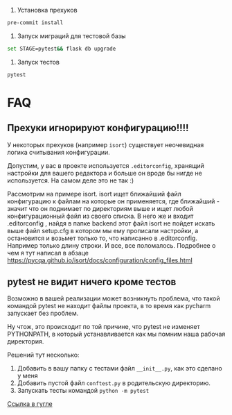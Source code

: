 1. Установка прехуков
```bash
pre-commit install
```

1. Запуск миграций для тестовой базы
```bash
set STAGE=pytest&& flask db upgrade
```

1. Запуск тестов
```bash
pytest
```

# FAQ

## Прехуки игнорируют конфигурацию!!!!

У некоторых прехуков (например `isort`) существует неочевидная логика
считывания конфигурации.

Допустим, у вас в проекте используется `.editorconfig`, хранящий настройки
для вашего редактора и больше он вроде бы нигде не используется. На самом деле
это не так :)

Рассмотрим на примере isort.
isort ищет ближайший файл конфигурацию к файлам на которые он применяется, где ближайший - значит что он поднимает по директориям выше и ищет любой конфигурационный файл из своего списка. В него же и входит .editorconfig , найдя в папке backend этот файл isort не пойдет искать выше файл setup.cfg в котором мы ему прописали настройки, а остановится и возьмет только то, что написанно в .editorconfig. Например только длину строки. И все, все поломалось.
Подробнее о чем я тут написал в абзаце https://pycqa.github.io/isort/docs/configuration/config_files.html

## pytest не видит ничего кроме тестов

Возможно в вашей реализации может возникнуть проблема, что такой командой
pytest не находит файлы проекта, в то время как pycharm запускает без
проблем.

Ну чтож, это происходит по той причине, что pytest не изменяет PYTHONPATH,
в который устанавливается как мы помним наша рабочая директория.

Решений тут несколько:
1. Добавить в вашу папку с тестами файл `__init__.py`, как это сделано у меня
2. Добавить пустой файл `conftest.py` в родительскую директорию.
3. Запускать тесты командой `python -m pytest`

[Ссылка в гугле](https://vk.cc/c7UyPe)
